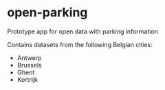 # open-parking
Prototype app for open data with parking information

Contains datasets from the following Belgian cities:
- Antwerp
- Brussels
- Ghent
- Kortrijk
